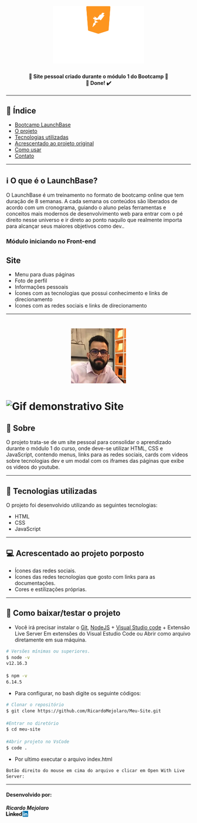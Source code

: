 <h1 align=center>
<img src="assets/logo-launchbase.svg" alt="Bootcamp LaunchBase" width="250px">
</h1>

<h4 align="center"> 
🚀 Site pessoal criado durante o módulo 1 do Bootcamp 🚀 <br/> 🚀 Done! ✔️
</h4>

---

## 📑️ Índice

- [Bootcamp LaunchBase](#ℹ️--O-que-é-o-LaunchBase-Bootcamp)
- [O projeto](#📝️-Sobre)
- [Tecnologias utilizadas](#🚀️-Tecnologias-utilizadas)
- [Acrescentado ao projeto original](#💻️-Acrescentado-ao-projeto-original)
- [Como usar](#💾️-Como-baixar/testar-o-projeto)
- [Contato](#Desenvolvido-por:)

---

## ℹ️ O que é o LaunchBase?

O LaunchBase é um treinamento no formato de bootcamp online que tem duração de 8 semanas. A cada semana os conteúdos são liberados de acordo com um cronograma, guiando o aluno pelas ferramentas e conceitos mais modernos de desenvolvimento web para entrar com o pé direito nesse universo e ir direto ao ponto naquilo que realmente importa para alcançar seus maiores objetivos como dev..

### Módulo iniciando no Front-end
<h2>Site</h2>
<ul>
  <li>Menu para duas páginas</li>
  <li>Foto de perfil</li>
  <li>Informações pessoais</li>
  <li>Ícones com as tecnologias que possui conhecimento e links de direcionamento</li>
  <li>Ícones com as redes sociais e links de direcionamento</li>
</ul>

---

<h1 align=center>
<img src="assets/imagem-perfil.jpg" alt="Rocketseat" width="150">
</h1>

<h1>
<img src="assets/meu-site.gif" alt="Gif demonstrativo Site">
</h1>

## 📝️ Sobre

O projeto trata-se de um site pessoal para consolidar o aprendizado durante o 
módulo 1 do curso, onde deve-se utilizar HTML, CSS e JavaScript, contendo menus, links 
para as redes sociais, cards com videos sobre tecnologias dev e um modal com os 
iframes das páginas que exibe os videos do youtube.

---

## 🚀️ Tecnologias utilizadas

O projeto foi desenvolvido utilizando as seguintes tecnologias:

- HTML
- CSS
- JavaScript

---

## 💻️ Acrescentado ao projeto porposto

- Ícones das redes sociais.
- Ícones das redes tecnologias que gosto com links para as documentações.
- Cores e estilizações próprias.

---

## 💾️ Como baixar/testar o projeto

- Você irá precisar instalar o [Git](https://git-scm.com/), [NodeJS](https://nodejs.org/pt-br/download/) + [Visual Studio code](https://code.visualstudio.com/) + Extensão Live Server Em extensões do Visual Estudio Code ou Abrir como arquivo diretamente em sua máquina.

```bash
# Versões mínimas ou superiores.
$ node -v
v12.16.3

$ npm -v
6.14.5
```

- Para configurar, no bash digite os seguinte códigos:

```bash
# Clonar o repositório
$ git clone https://github.com/RicardoMejolaro/Meu-Site.git

#Entrar no diretório
$ cd meu-site

#Abrir projeto no VsCode
$ code .

```
- Por ultimo executar o arquivo index.html

```
Botão direito do mouse em cima do arquivo e clicar em Open With Live Server:

```

---

#### Desenvolvido por:

***Ricardo Mejolaro*** 
<br/> 
<a href="https://www.linkedin.com/in/ricardo-mejolaro/">
<img src="assets/linkedin.png">
</a>
